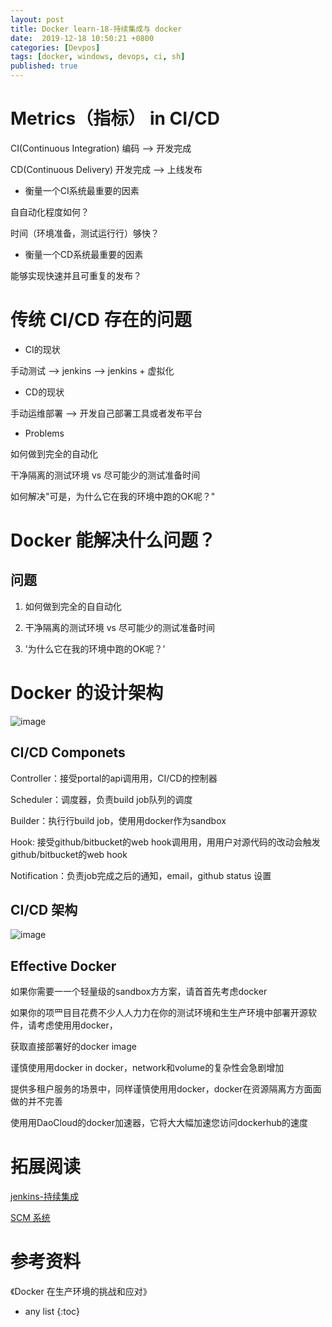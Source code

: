 ```yaml
---
layout: post
title: Docker learn-18-持续集成与 docker
date:  2019-12-18 10:50:21 +0800
categories: [Devpos]
tags: [docker, windows, devops, ci, sh]
published: true
---
```


# Metrics（指标） in CI/CD

CI(Continuous Integration) 编码 —> 开发完成

CD(Continuous Delivery) 开发完成 —> 上线发布

- 衡量一个CI系统最重要的因素

⾃自动化程度如何？

时间（环境准备，测试运⾏行）够快？

- 衡量一个CD系统最重要的因素

能够实现快速并且可重复的发布？

# 传统 CI/CD 存在的问题

- CI的现状

手动测试 —> jenkins —> jenkins + 虚拟化

- CD的现状

手动运维部署 —> 开发自己部署工具或者发布平台

- Problems

如何做到完全的自动化

干净隔离的测试环境 vs 尽可能少的测试准备时间

如何解决"可是，为什么它在我的环境中跑的OK呢？"

# Docker 能解决什么问题？

## 问题

1. 如何做到完全的⾃自动化

2. 干净隔离的测试环境 vs 尽可能少的测试准备时间

3. ’为什么它在我的环境中跑的OK呢？’

# Docker 的设计架构

![image](https://user-images.githubusercontent.com/18375710/71231678-f63c4e00-2329-11ea-8093-c45ddd172683.png)

## CI/CD Componets

Controller：接受portal的api调⽤用，CI/CD的控制器

Scheduler：调度器，负责build job队列的调度

Builder：执⾏行build job，使⽤用docker作为sandbox

Hook: 接受github/bitbucket的web hook调⽤用，⽤用户对源代码的改动会触发github/bitbucket的web hook

Notification：负责job完成之后的通知，email，github status 设置

## CI/CD 架构

![image](https://user-images.githubusercontent.com/18375710/71231754-2ab00a00-232a-11ea-9c29-ea525fa4a500.png)

## Effective Docker

如果你需要⼀一个轻量级的sandbox⽅方案，请⾸首先考虑docker

如果你的项⺫⽬目花费不少⼈人⼒力在你的测试环境和⽣生产环境中部署开源软件，请考虑使⽤用docker，

获取直接部署好的docker image 

谨慎使⽤用docker in docker，network和volume的复杂性会急剧增加

提供多租户服务的场景中，同样谨慎使⽤用docker，docker在资源隔离⽅方⾯面做的并不完善

使⽤用DaoCloud的docker加速器，它将⼤大幅加速您访问dockerhub的速度

# 拓展阅读

[jenkins-持续集成](https://houbb.github.io/2016/10/14/jenkins)

[SCM 系统](https://houbb.github.io/2019/12/18/scm)



# 参考资料

《Docker 在生产环境的挑战和应对》

* any list
{:toc}
